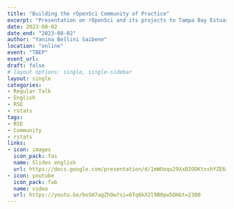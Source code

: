 ```yaml
---
title: "Building the rOpenSci Community of Practice"
excerpt: "Presentation on rOpenSci and its projects to Tampa Bay Estuary Program members "
date: 2023-08-02
date_end: "2023-08-02"
author: "Yanina Bellini Saibene"
location: "online"
event: "TBEP" 
event_url: 
draft: false
# layout options: single, single-sidebar
layout: single
categories:
- Regular Talk
- English
- RSE
- rstats
tags:
- RSE
- Community
- rstats
links:
- icon: images
  icon_pack: fas
  name: Slides english
  url: https://docs.google.com/presentation/d/1mWUoqu29XxD2OOKtxshYZE6ijZRdtl19UfS_826zMeo/edit?usp=sharing
- icon: youtube
  icon_pack: fab
  name: video 
  url: https://youtu.be/boSH7agZhOw?si=6Tq6kX2l9B0pw5DH&t=2300  
---
```


